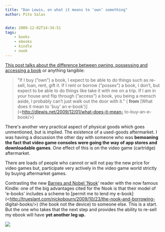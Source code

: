 ```yaml
---
title: "Dan Lewis, on what it means to ‘own’ something"
author: Pito Salas


date: 2009-12-02T14:34:51
tags:
    - books
    - ebooks
    - kindle
    - nook
---
```




[This post talks about the difference between owning, possessing and accessing
a book](<http://dlewis.net/2009/12/01/what-does-it-mean-to-buy-an-e-book/>) or
anything tangible:

> "If I buy (”own”) a book, I expect to be able to do things such as re-sell,
> loan, rent, gift it. If I rent or borrow (”posses”) a book, I don’t, but
> expect to be able to do things like take it with me on a trip. If I am in
> your house and flip through (”access”) a book, you being a mensch aside, I
> probably can’t just walk out the door with it." ( **from** [What does it
> mean to 'buy' an e-book')](<http://dlewis.net/2009/12/01/what-does-it-mean-
> to-buy-an-e-book/>)

There's another very practical aspect of physical goods which goes
unmentioned, but is implied. The existence of a used-goods aftermarket. I was
having a discussion the other day with someone who was **bemoaning the fact
that video game consoles were going the way of app stores and downloadable
games**. One effect of this is on the video game (cartridge) aftermarket.

There are loads of people who cannot or will not pay the new price for video
games but, participate very actively in the video game world strictly by
buying aftermarket games.

Contrasting the new [Barnes and Nobel
'Nook](<http://www.barnesandnoble.com/nook/>)' reader with the now famous
Kindle: one of the big advantages cited for the Nook is that their model of
'e-books' includes a scheme to [permit me to lend my
e-book](<http://trueslant.com/nickobourn/2009/10/23/the-nook-and-borrowing-
digital-books/>) (the book not the device) to someone else. This is a start.
But the one who takes that the next step and provides the ability to re-sell
my ebook will have **yet another leg up.**

![](https://i0.wp.com/img.zemanta.com/pixy.gif?w=584)


